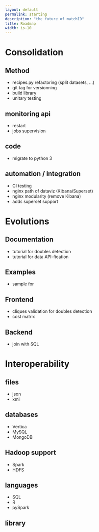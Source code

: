 ```yaml
---
layout: default
permalink: starting
description: "the future of matchID"
title: Roadmap
width: is-10
---
```


# Consolidation

## Method
- recipes.py refactoring (split datasets, ...)
- git tag for versionning
- build library
- unitary testing

## monitoring api
- restart
- jobs supervision

## code
- migrate to python 3

## automation / integration
- CI testing
- nginx path of dataviz (Kibana/Superset)
- nginx modularity (remove Kibana)
- adds superset support

# Evolutions
## Documentation
- tutorial for doubles detection
- tutorial for data API-fication

## Examples
- sample for 
## Frontend
- cliques validation for doubles detection
- cost matrix

## Backend
- join with SQL

# Interoperability

## files
- json
- xml

## databases
- Vertica
- MySQL
- MongoDB

## Hadoop support
- Spark
- HDFS

## languages
- SQL
- R
- pySpark

## library
